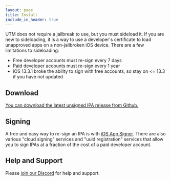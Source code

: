 ```yaml
---
layout: page
title: Install
include_in_header: true
---
```


UTM does not require a jailbreak to use, but you must sideload it. If you are new to sideloading, it is a way to use a developer's certificate to load unapproved apps on a non-jailbroken iOS device. There are a few limitations to sideloading:

* Free developer accounts must re-sign every 7 days
* Paid developer accounts must re-sign every 1 year
* iOS 13.3.1 broke the ability to sign with free accounts, so stay on <= 13.3 if you have not updated

## Download

[You can download the latest unsigned IPA release from Github.][1]

## Signing

A free and easy way to re-sign an IPA is with [iOS App Signer][2]. There are also various "cloud signing" services and "uuid registration" services that allow you to sign IPAs at a fraction of the cost of a paid developer account.

## Help and Support

Please [join our Discord][3] for help and support.

  [1]: https://github.com/utmapp/UTM/releases/latest
  [2]: https://dantheman827.github.io/ios-app-signer/
  [3]: https://discord.gg/UV2RUgD
